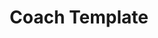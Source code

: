 ---
title: Coach Template
client: SuperFastBusiness
url: http://coach.buildbyninja.com
image: /assets/images/coach-template.jpg
thumbnail: /assets/images/thumbs/coach-template.jpg
categories:
    - wordpress
---